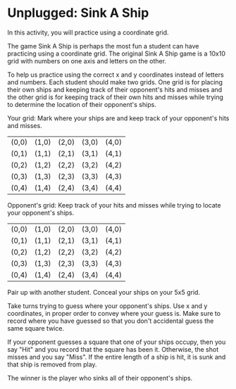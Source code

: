 # Unplugged: Sink A Ship

In this activity, you will practice using a coordinate grid.

The game Sink A Ship is perhaps the most fun a student can have practicing using a coordinate grid. The original Sink A Ship game is a 10x10 grid with numbers on one axis and letters on the other.

To help us practice using the correct x and y coordinates instead of letters and numbers. Each student should make two grids. One grid is for placing their own ships and keeping track of their opponent's hits and misses and the other grid is for keeping track of their own hits and misses while trying to determine the location of their opponent's ships.

Your grid: Mark where your ships are and keep track of your opponent's hits and misses.

|       |       |       |       |       |
| ----- | ----- | ----- | ----- | ----- |
| (0,0) | (1,0) | (2,0) | (3,0) | (4,0) |
| (0,1) | (1,1) | (2,1) | (3,1) | (4,1) |
| (0,2) | (1,2) | (2,2) | (3,2) | (4,2) |
| (0,3) | (1,3) | (2,3) | (3,3) | (4,3) |
| (0,4) | (1,4) | (2,4) | (3,4) | (4,4) |

Opponent's grid: Keep track of your hits and misses while trying to locate your opponent's ships.

|       |       |       |       |       |
| ----- | ----- | ----- | ----- | ----- |
| (0,0) | (1,0) | (2,0) | (3,0) | (4,0) |
| (0,1) | (1,1) | (2,1) | (3,1) | (4,1) |
| (0,2) | (1,2) | (2,2) | (3,2) | (4,2) |
| (0,3) | (1,3) | (2,3) | (3,3) | (4,3) |
| (0,4) | (1,4) | (2,4) | (3,4) | (4,4) |

Pair up with another student. Conceal your ships on your 5x5 grid.

Take turns trying to guess where your opponent's ships. Use x and y coordinates, in proper order to convey where your guess is. Make sure to record where you have guessed so that you don't accidental guess the same square twice.

If your opponent guesses a square that one of your ships occupy, then you say "Hit" and you record that the square has been it. Otherwise, the shot misses and you say "Miss". If the entire length of a ship is hit, it is sunk and that ship is removed from play.

The winner is the player who sinks all of their opponent's ships.